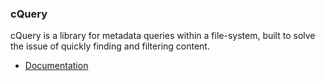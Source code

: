 ### cQuery

cQuery is a library for metadata queries within a file-system, built to solve the issue of quickly finding and filtering content.

- [Documentation][]

[Documentation]: http://cquery.readthedocs.org
